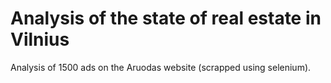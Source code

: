 # Analysis of the state of real estate in Vilnius 

Analysis of 1500 ads on the Aruodas website (scrapped using selenium). 
